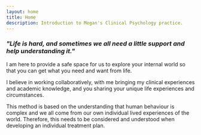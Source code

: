 ```yaml
---
layout: home
title: Home
description: Introduction to Megan's Clinical Psychology practice. 
---
```


### _"Life is hard, and sometimes we all need a little support and help understanding it."_


I am here to provide a safe space for us to explore your internal world
so that you can get what you need and want from life.

I believe in working collaboratively, with me bringing my clinical experiences and academic knowledge,
and you sharing your unique life experiences and circumstances.

This method is based on the understanding that human behaviour is complex and we all come from our own
individual lived experiences of the world. Therefore, this needs to be considered and understood
when developing an individual treatment plan.
